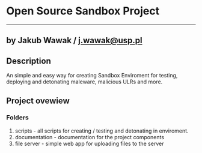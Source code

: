 # Open Source Sandbox Project
---
by Jakub Wawak / j.wawak@usp.pl
---
## Description
An simple and easy way for creating Sandbox Enviroment for testing, deploying and detonating maleware, malicious ULRs and more.
## Project ovewiew
### Folders
1. scripts - all scripts for creating / testing and detonating in enviroment.
2. documentation - documentation for the project components
3. file server - simple web app for uploading files to the server
